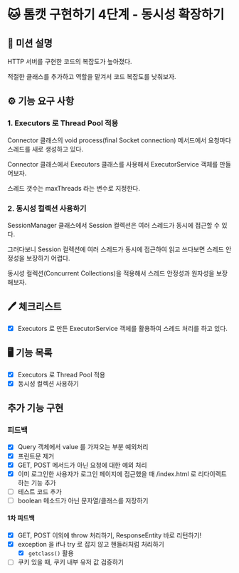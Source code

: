 # 🐱 톰캣 구현하기 4단계 - 동시성 확장하기

## 🚀 미션 설명

HTTP 서버를 구현한 코드의 복잡도가 높아졌다.

적절한 클래스를 추가하고 역할을 맡겨서 코드 복잡도를 낮춰보자.

## ⚙️ 기능 요구 사항

### 1. Executors 로 Thread Pool 적용

Connector 클래스의 void process(final Socket connection) 메서드에서 요청마다 스레드를 새로 생성하고 있다.

Connector 클래스에서 Executors 클래스를 사용해서 ExecutorService 객체를 만들어보자.

스레드 갯수는 maxThreads 라는 변수로 지정한다.

### 2. 동시성 컬렉션 사용하기

SessionManager 클래스에서 Session 컬렉션은 여러 스레드가 동시에 접근할 수 있다.

그러다보니 Session 컬렉션에 여러 스레드가 동시에 접근하여 읽고 쓰다보면 스레드 안정성을 보장하기 어렵다.

동시성 컬렉션(Concurrent Collections)을 적용해서 스레드 안정성과 원자성을 보장해보자.

## 🖊 체크리스트

- [x] Executors 로 만든 ExecutorService 객체를 활용하여 스레드 처리를 하고 있다.

## 🖥 기능 목록

- [x] Executors 로 Thread Pool 적용
- [x] 동시성 컬렉션 사용하기

## 추가 기능 구현

### 피드백

- [x] Query 객체에서 value 를 가져오는 부분 예외처리
- [x] 프린트문 제거
- [x] GET, POST 메서드가 아닌 요청에 대한 예외 처리
- [x] 이미 로그인한 사용자가 로그인 페이지에 접근했을 때 /index.html 로 리다이렉트 하는 기능 추가
- [ ] 테스트 코드 추가
- [ ] boolean 메소드가 아닌 문자열/클래스를 저장하기

#### 1차 피드백

- [x] GET, POST 이외에 throw 처리하기, ResponseEntity 바로 리턴하기!
- [x] exception 을 if나 try 로 잡지 않고 핸들러처럼 처리하기
    - [x] `getclass()` 활용
- [ ] 쿠키 있을 때, 쿠키 내부 유저 값 검증하기
